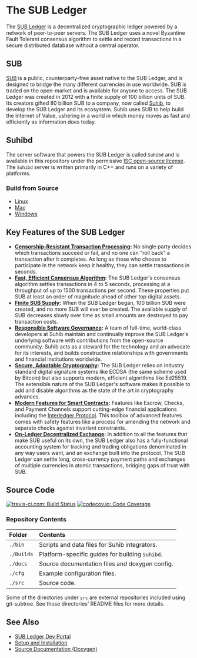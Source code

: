 # The SUB Ledger

The [SUB Ledger](https://SUBl.org/) is a decentralized cryptographic ledger powered by a network of peer-to-peer servers. The SUB Ledger uses a novel Byzantine Fault Tolerant consensus algorithm to settle and record transactions in a secure distributed database without a central operator.

## SUB
[SUB](https://SUBl.org/SUB.html) is a public, counterparty-free asset native to the SUB Ledger, and is designed to bridge the many different currencies in use worldwide. SUB is traded on the open-market and is available for anyone to access. The SUB Ledger was created in 2012 with a finite supply of 100 billion units of SUB. Its creators gifted 80 billion SUB to a company, now called [Suhib](https://Suhib.com/), to develop the SUB Ledger and its ecosystem. Suhib uses SUB to help build the Internet of Value, ushering in a world in which money moves as fast and efficiently as information does today.

## Suhibd
The server software that powers the SUB Ledger is called `Suhibd` and is available in this repository under the permissive [ISC open-source license](LICENSE). The `Suhibd` server is written primarily in C++ and runs on a variety of platforms.

### Build from Source

* [Linux](Builds/linux/README.md)
* [Mac](Builds/macos/README.md)
* [Windows](Builds/VisualStudio2017/README.md)

## Key Features of the SUB Ledger

- **[Censorship-Resistant Transaction Processing][]:** No single party decides which transactions succeed or fail, and no one can "roll back" a transaction after it completes. As long as those who choose to participate in the network keep it healthy, they can settle transactions in seconds.
- **[Fast, Efficient Consensus Algorithm][]:** The SUB Ledger's consensus algorithm settles transactions in 4 to 5 seconds, processing at a throughput of up to 1500 transactions per second. These properties put SUB at least an order of magnitude ahead of other top digital assets.
- **[Finite SUB Supply][]:** When the SUB Ledger began, 100 billion SUB were created, and no more SUB will ever be created. The available supply of SUB decreases slowly over time as small amounts are destroyed to pay transaction costs.
- **[Responsible Software Governance][]:** A team of full-time, world-class developers at Suhib maintain and continually improve the SUB Ledger's underlying software with contributions from the open-source community. Suhib acts as a steward for the technology and an advocate for its interests, and builds constructive relationships with governments and financial institutions worldwide.
- **[Secure, Adaptable Cryptography][]:** The SUB Ledger relies on industry standard digital signature systems like ECDSA (the same scheme used by Bitcoin) but also supports modern, efficient algorithms like Ed25519. The extensible nature of the SUB Ledger's software makes it possible to add and disable algorithms as the state of the art in cryptography advances.
- **[Modern Features for Smart Contracts][]:** Features like Escrow, Checks, and Payment Channels support cutting-edge financial applications including the [Interledger Protocol](https://interledger.org/). This toolbox of advanced features comes with safety features like a process for amending the network and separate checks against invariant constraints.
- **[On-Ledger Decentralized Exchange][]:** In addition to all the features that make SUB useful on its own, the SUB Ledger also has a fully-functional accounting system for tracking and trading obligations denominated in any way users want, and an exchange built into the protocol. The SUB Ledger can settle long, cross-currency payment paths and exchanges of multiple currencies in atomic transactions, bridging gaps of trust with SUB.

[Censorship-Resistant Transaction Processing]: https://SUBl.org/SUB-ledger-overview.html#censorship-resistant-transaction-processing
[Fast, Efficient Consensus Algorithm]: https://SUBl.org/SUB-ledger-overview.html#fast-efficient-consensus-algorithm
[Finite SUB Supply]: https://SUBl.org/SUB-ledger-overview.html#finite-SUB-supply
[Responsible Software Governance]: https://SUBl.org/SUB-ledger-overview.html#responsible-software-governance
[Secure, Adaptable Cryptography]: https://SUBl.org/SUB-ledger-overview.html#secure-adaptable-cryptography
[Modern Features for Smart Contracts]: https://SUBl.org/SUB-ledger-overview.html#modern-features-for-smart-contracts
[On-Ledger Decentralized Exchange]: https://SUBl.org/SUB-ledger-overview.html#on-ledger-decentralized-exchange


## Source Code
[![travis-ci.com: Build Status](https://travis-ci.com/Suhib/Suhibd.svg?branch=develop)](https://travis-ci.com/Suhib/Suhibd)
[![codecov.io: Code Coverage](https://codecov.io/gh/Suhib/Suhibd/branch/develop/graph/badge.svg)](https://codecov.io/gh/Suhib/Suhibd)

### Repository Contents

| Folder     | Contents                                         |
|:-----------|:-------------------------------------------------|
| `./bin`    | Scripts and data files for Suhib integrators.   |
| `./Builds` | Platform-specific guides for building `Suhibd`. |
| `./docs`   | Source documentation files and doxygen config.   |
| `./cfg`    | Example configuration files.                     |
| `./src`    | Source code.                                     |

Some of the directories under `src` are external repositories included using
git-subtree. See those directories' README files for more details.


## See Also

* [SUB Ledger Dev Portal](https://SUBl.org/)
* [Setup and Installation](https://SUBl.org/install-Suhibd.html)
* [Source Documentation (Doxygen)](https://Suhib.github.io/Suhibd)
